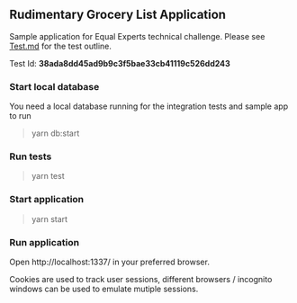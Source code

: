 ## Rudimentary Grocery List Application

Sample application for Equal Experts technical challenge.
Please see [Test.md](https://github.com/designreact/ee-grocery-list/blob/master/Test.md) for the test outline.

Test Id: **38ada8dd45ad9b9c3f5bae33cb41119c526dd243**

### Start local database
You need a local database running for the integration tests and sample app to run
> yarn db:start

### Run tests
> yarn test


### Start application
> yarn start


### Run application
Open http://localhost:1337/ in your preferred browser. 

Cookies are used to track user sessions, different browsers / incognito windows can be used to emulate mutiple sessions.

